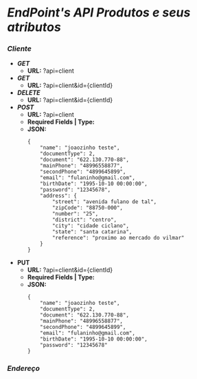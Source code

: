 # *EndPoint's API Produtos e seus atributos*
### *Cliente*
- ***GET***
    - **URL:** ?api=client
- ***GET***
    - **URL:** ?api=client&id={clientId}
- ***DELETE***
    - **URL:** ?api=client&id={clientId}
- ***POST***
    - **URL:** ?api=client
    - **Required Fields | Type:**
    - **JSON:**
        ````
        {
            "name": "joaozinho teste",
            "documentType": 2,
            "document": "622.130.770-88",
            "mainPhone": "48996558877",
            "secondPhone": "4899645899",
            "email": "fulaninho@gmail.com",
            "birthDate": "1995-10-10 00:00:00",
            "password": "12345678",
            "address": {
                "street": "avenida fulano de tal",
                "zipCode": "88750-000",
                "number": "25",
                "district": "centro",
                "city": "cidade ciclano",
                "state": "santa catarina",
                "reference": "proximo ao mercado do vilmar"
            }
        }
        ````
- **PUT**
    - **URL:** ?api=client&id={clientId}
    - **Required Fields | Type:**
    - **JSON:**
        ````
        {
            "name": "joaozinho teste",
            "documentType": 2,
            "document": "622.130.770-88",
            "mainPhone": "48996558877",
            "secondPhone": "4899645899",
            "email": "fulaninho@gmail.com",
            "birthDate": "1995-10-10 00:00:00",
            "password": "12345678"
        }
        ````
### *Endereço*